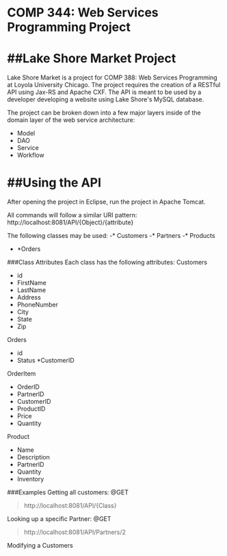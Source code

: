 # COMP 344: Web Services Programming Project

##Lake Shore Market Project
======
Lake Shore Market is a project for COMP 388: Web Services Programming at Loyola University Chicago. The project requires the creation of a RESTful API using Jax-RS and Apache CXF. The API is meant to be used by a developer developing a website using Lake Shore's MySQL database. 

The project can be broken down into a few major layers inside of the domain layer of the web service architecture:
* Model
* DAO
* Service
* Workflow

##Using the API
=====
After opening the project in Eclipse, run the project in Apache Tomcat. 

All commands will follow a similar URI pattern: http://localhost:8081/API/{Object}/{attribute}

The following classes may be used:
-* Customers
-* Partners
-* Products
- *Orders

###Class Attributes
Each class has the following attributes:
Customers
* id
* FirstName
* LastName
* Address
* PhoneNumber
* City
* State
* Zip

Orders
* id
* Status
*CustomerID

OrderItem
* OrderID
* PartnerID
* CustomerID
* ProductID
* Price
* Quantity

Product
* Name
* Description
* PartnerID
* Quantity
* Inventory

###Examples
Getting all customers:
@GET
>http://localhost:8081/API/{Class}

Looking up a specific Partner:
@GET
>http://localhost:8081/API/Partners/2

Modifying a Customers 

